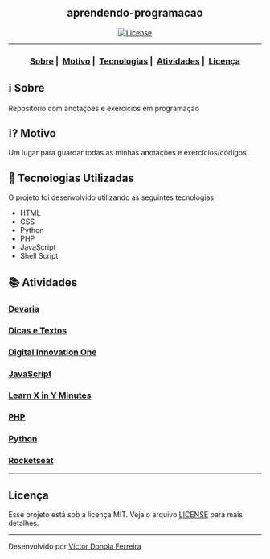 <h2 align="center">aprendendo-programacao</h2>

<p align="center">
  <a href="LICENSE">
    <img alt="License" src="https://img.shields.io/badge/license-MIT-%23F8952D">
  </a>
</p>

___


<h3 align="center">
  <a href="#information_source-sobre">Sobre</a>&nbsp;|&nbsp;
  <a href="#interrobang-motivo">Motivo</a>&nbsp;|&nbsp;
  <a href="#rocket-tecnologias-utilizadas">Tecnologias</a>&nbsp;|&nbsp;
  <a href="#books-atividades">Atividades</a>&nbsp;|&nbsp;
  <a href="#licença">Licença</a>
</h3>

## :information_source: Sobre

Repositório com anotações e exercícios em programação

## :interrobang: Motivo

Um lugar para guardar todas as minhas anotações e exercícios/códigos

## :rocket: Tecnologias Utilizadas

O projeto foi desenvolvido utilizando as seguintes tecnologias

- HTML
- CSS
- Python
- PHP
- JavaScript
- Shell Script

## :books: Atividades

<h3>
	<a href="https://github.com/vdonoladev/aprendendo-programacao/tree/master/Devaria">Devaria</a>
</h3>

<h3>
	<a href="https://github.com/vdonoladev/aprendendo-programacao/tree/master/Dicas%20e%20Textos">Dicas e Textos</a>
</h3>

<h3>
	<a href="https://github.com/vdonoladev/aprendendo-programacao/tree/master/Digital%20Innovation%20One">Digital Innovation One</a>
</h3>

<h3>
	<a href="https://github.com/vdonoladev/aprendendo-programacao/tree/master/JavaScript">JavaScript</a>
</h3>

<h3>
	<a href="https://github.com/vdonoladev/aprendendo-programacao/tree/master/Learn%20X%20in%20Y%20Minutes">Learn X in Y Minutes</a>
</h3>

<h3>
	<a href="https://github.com/vdonoladev/aprendendo-programacao/tree/master/PHP">PHP</a>
</h3>

<h3>
	<a href="https://github.com/vdonoladev/aprendendo-programacao/tree/master/Python">Python</a>
</h3>

<h3>
	<a href="https://github.com/vdonoladev/aprendendo-programacao/tree/master/Rocketseat">Rocketseat</a>
</h3>

---

## Licença

Esse projeto está sob a licença MIT. Veja o arquivo [LICENSE](LICENSE) para mais detalhes.

---

Desenvolvido por <a href="https://github.com/vdonoladev">Víctor Donola Ferreira</a>
